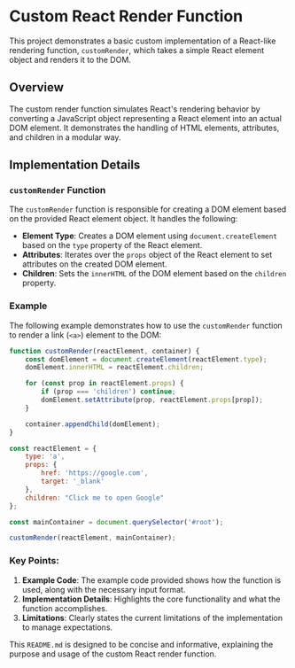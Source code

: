# Custom React Render Function

This project demonstrates a basic custom implementation of a React-like rendering function, `customRender`, which takes a simple React element object and renders it to the DOM.

## Overview

The custom render function simulates React's rendering behavior by converting a JavaScript object representing a React element into an actual DOM element. It demonstrates the handling of HTML elements, attributes, and children in a modular way.

## Implementation Details

### `customRender` Function

The `customRender` function is responsible for creating a DOM element based on the provided React element object. It handles the following:

- **Element Type**: Creates a DOM element using `document.createElement` based on the `type` property of the React element.
- **Attributes**: Iterates over the `props` object of the React element to set attributes on the created DOM element.
- **Children**: Sets the `innerHTML` of the DOM element based on the `children` property.

### Example

The following example demonstrates how to use the `customRender` function to render a link (`<a>`) element to the DOM:

```javascript
function customRender(reactElement, container) {
    const domElement = document.createElement(reactElement.type);
    domElement.innerHTML = reactElement.children;

    for (const prop in reactElement.props) {
        if (prop === 'children') continue;
        domElement.setAttribute(prop, reactElement.props[prop]);
    }

    container.appendChild(domElement);
}

const reactElement = {
    type: 'a',
    props: {
        href: 'https://google.com',
        target: '_blank'
    },
    children: "Click me to open Google"
};

const mainContainer = document.querySelector('#root');

customRender(reactElement, mainContainer);
```

### Key Points:
1. **Example Code**: The example code provided shows how the function is used, along with the necessary input format.
2. **Implementation Details**: Highlights the core functionality and what the function accomplishes.
3. **Limitations**: Clearly states the current limitations of the implementation to manage expectations.

This `README.md` is designed to be concise and informative, explaining the purpose and usage of the custom React render function.
